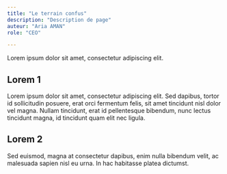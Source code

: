 ```yaml
---
title: "Le terrain confus"
description: "Description de page"
auteur: "Aria AMAN"
role: "CEO"

---
```


Lorem ipsum dolor sit amet, consectetur adipiscing elit.

<!--more-->

## Lorem 1

Lorem ipsum dolor sit amet, consectetur adipiscing elit. Sed dapibus, tortor id sollicitudin posuere, erat orci fermentum felis, sit amet tincidunt nisl dolor vel magna. Nullam tincidunt, erat id pellentesque bibendum, nunc lectus tincidunt magna, id tincidunt quam elit nec ligula.

## Lorem 2

Sed euismod, magna at consectetur dapibus, enim nulla bibendum velit, ac malesuada sapien nisl eu urna. In hac habitasse platea dictumst.
